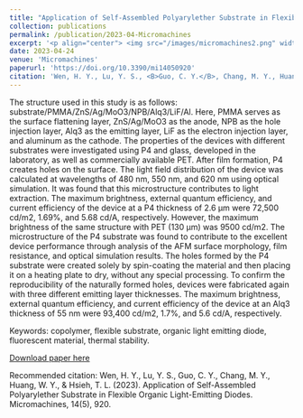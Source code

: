 ```yaml
---
title: "Application of Self-Assembled Polyarylether Substrate in Flexible Organic Light-Emitting Diodes"
collection: publications
permalink: /publication/2023-04-Micromachines
excerpt: '<p align="center"> <img src="/images/micromachines2.png" width="800" height="600"> </p>'
date: 2023-04-24
venue: 'Micromachines'
paperurl: 'https://doi.org/10.3390/mi14050920'
citation: 'Wen, H. Y., Lu, Y. S., <B>Guo, C. Y.</B>, Chang, M. Y., Huang, W. Y., & Hsieh, T. L. (2023). &quot;Application of Self-Assembled Polyarylether Substrate in Flexible Organic Light-Emitting Diodes.&quot; <i>Micromachines</i>, 14(5), 920. <B>(Co-author)</B><br>'
---
```

The structure used in this study is as follows: substrate/PMMA/ZnS/Ag/MoO3/NPB/Alq3/LiF/Al. Here, PMMA serves as the surface flattening layer, ZnS/Ag/MoO3 as the anode, NPB as the hole injection layer, Alq3 as the emitting layer, LiF as the electron injection layer, and aluminum as the cathode. The properties of the devices with different substrates were investigated using P4 and glass, developed in the laboratory, as well as commercially available PET. After film formation, P4 creates holes on the surface. The light field distribution of the device was calculated at wavelengths of 480 nm, 550 nm, and 620 nm using optical simulation. It was found that this microstructure contributes to light extraction. The maximum brightness, external quantum efficiency, and current efficiency of the device at a P4 thickness of 2.6 μm were 72,500 cd/m2, 1.69%, and 5.68 cd/A, respectively. However, the maximum brightness of the same structure with PET (130 μm) was 9500 cd/m2. The microstructure of the P4 substrate was found to contribute to the excellent device performance through analysis of the AFM surface morphology, film resistance, and optical simulation results. The holes formed by the P4 substrate were created solely by spin-coating the material and then placing it on a heating plate to dry, without any special processing. To confirm the reproducibility of the naturally formed holes, devices were fabricated again with three different emitting layer thicknesses. The maximum brightness, external quantum efficiency, and current efficiency of the device at an Alq3 thickness of 55 nm were 93,400 cd/m2, 1.7%, and 5.6 cd/A, respectively.

Keywords: copolymer, flexible substrate, organic light emitting diode, fluorescent material, thermal stability.

[Download paper here](https://doi.org/10.3390/mi14050920)

Recommended citation: Wen, H. Y., Lu, Y. S., Guo, C. Y., Chang, M. Y., Huang, W. Y., & Hsieh, T. L. (2023). Application of Self-Assembled Polyarylether Substrate in Flexible Organic Light-Emitting Diodes. Micromachines, 14(5), 920.

